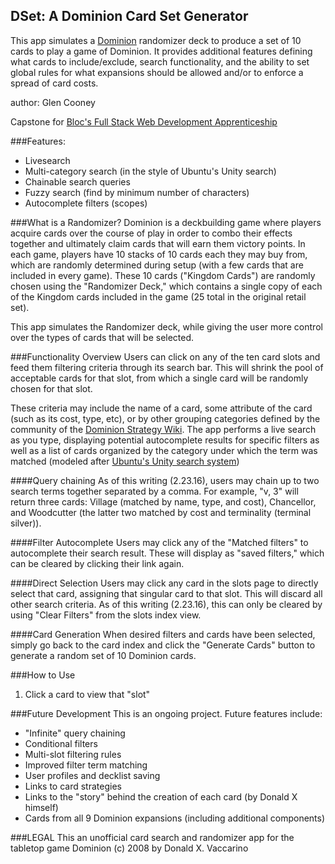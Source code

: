 ## DSet: A Dominion Card Set Generator

This app simulates a [Dominion](https://boardgamegeek.com/boardgame/36218/dominion) randomizer deck to produce a set of 10 cards to play a game of Dominion. It provides additional features defining what cards to include/exclude, search functionality, and the ability to set global rules for what expansions should be allowed and/or to enforce a spread of card costs.

author: Glen Cooney

Capstone for [Bloc's Full Stack Web Development Apprenticeship](https://www.bloc.io/web-development-bootcamp)

###Features:
* Livesearch
* Multi-category search (in the style of Ubuntu's Unity search)
* Chainable search queries
* Fuzzy search (find by minimum number of characters)
* Autocomplete filters (scopes)

###What is a Randomizer?
Dominion is a deckbuilding game where players acquire cards over the course of play in order to combo their effects together and ultimately claim cards that will earn
them victory points. In each game, players have 10 stacks of 10 cards each they may buy from, which are randomly determined during setup (with a few cards that are included in every game). These 10 cards ("Kingdom Cards") are randomly chosen using the "Randomizer Deck," which contains a single copy of each of the Kingdom cards included in the game (25 total in the original retail set).

This app simulates the Randomizer deck, while giving the user more control over the types of cards that will be selected.

###Functionality Overview
Users can click on any of the ten card slots and feed them filtering criteria through its search bar. This will shrink the pool of acceptable cards for that slot, from
which a single card will be randomly chosen for that slot.

These criteria may include the name of a card, some attribute of the card (such as its cost, type, etc), or by other grouping categories defined by the community of
the [Dominion Strategy Wiki](http://wiki.dominionstrategy.com). The app performs a live search as you type, displaying potential autocomplete results for specific
filters as well as a list of cards organized by the category under which the term was matched (modeled after [Ubuntu's Unity search system](http://linuxconfig.net/wp-content/uploads/2012/06/oneric_unity_dash.jpg))

####Query chaining
As of this writing (2.23.16), users may chain up to two search terms together separated by a comma. For example, "v, 3" will return three cards: Village (matched by name, type, and cost), Chancellor, and Woodcutter (the latter two matched by cost and terminality (terminal silver)).

####Filter Autocomplete
Users may click any of the "Matched filters" to autocomplete their search result. These will display as "saved filters," which can be cleared by clicking their link again.

####Direct Selection
Users may click any card in the slots page to directly select that card, assigning that singular card to that slot. This will discard all other search criteria. As of this writing (2.23.16), this can only be cleared by using "Clear Filters" from the slots index view.

####Card Generation
When desired filters and cards have been selected, simply go back to the card index and click the "Generate Cards" button to generate a random set of 10 Dominion cards.

###How to Use
1. Click a card to view that "slot"


###Future Development
This is an ongoing project. Future features include:
* "Infinite" query chaining
* Conditional filters
* Multi-slot filtering rules
* Improved filter term matching
* User profiles and decklist saving
* Links to card strategies
* Links to the "story" behind the creation of each card (by Donald X himself)
* Cards from all 9 Dominion expansions (including additional components)

###LEGAL
This an unofficial card search and randomizer app for the tabletop game Dominion (c) 2008 by Donald X. Vaccarino
